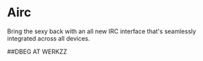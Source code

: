 Airc
====

Bring the sexy back with an all new IRC interface that's seamlessly integrated across all devices.

##DBEG AT WERKZZ
